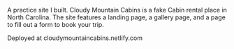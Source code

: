 A practice site I built. Cloudy Mountain Cabins is a fake Cabin rental place in North Carolina. The site features a landing page, a gallery page, and a page to fill out a form to book your trip. 

Deployed at cloudymountaincabins.netlify.com 
